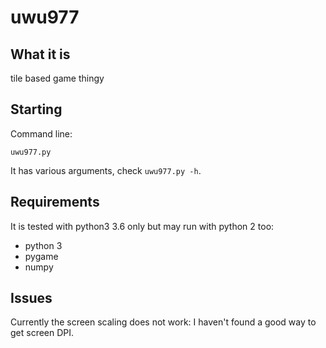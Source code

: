 # uwu977

## What it is

tile based game thingy

## Starting

Command line:

`uwu977.py`

It has various arguments, check `uwu977.py -h`.


## Requirements

It is tested with python3 3.6 only but may run with python 2 too:

* python 3
* pygame
* numpy

## Issues

Currently the screen scaling does not work: I haven't found a good way
to get screen DPI.
